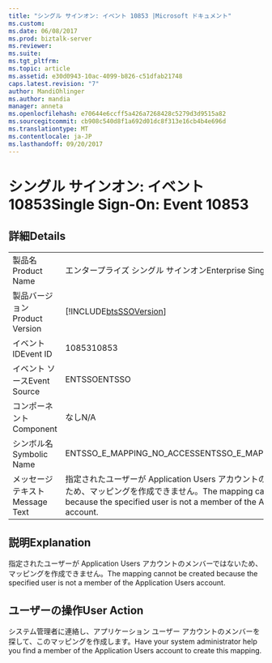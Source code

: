 ```yaml
---
title: "シングル サインオン: イベント 10853 |Microsoft ドキュメント"
ms.custom: 
ms.date: 06/08/2017
ms.prod: biztalk-server
ms.reviewer: 
ms.suite: 
ms.tgt_pltfrm: 
ms.topic: article
ms.assetid: e30d0943-10ac-4099-b826-c51dfab21748
caps.latest.revision: "7"
author: MandiOhlinger
ms.author: mandia
manager: anneta
ms.openlocfilehash: e70644e6ccff5a426a7268428c5279d3d9515a82
ms.sourcegitcommit: cb908c540d8f1a692d01dc8f313e16cb4b4e696d
ms.translationtype: MT
ms.contentlocale: ja-JP
ms.lasthandoff: 09/20/2017
---
```

# <a name="single-sign-on-event-10853"></a><span data-ttu-id="d4e36-102">シングル サインオン: イベント 10853</span><span class="sxs-lookup"><span data-stu-id="d4e36-102">Single Sign-On: Event 10853</span></span>
## <a name="details"></a><span data-ttu-id="d4e36-103">詳細</span><span class="sxs-lookup"><span data-stu-id="d4e36-103">Details</span></span>  
  
|||  
|-|-|  
|<span data-ttu-id="d4e36-104">製品名</span><span class="sxs-lookup"><span data-stu-id="d4e36-104">Product Name</span></span>|<span data-ttu-id="d4e36-105">エンタープライズ シングル サインオン</span><span class="sxs-lookup"><span data-stu-id="d4e36-105">Enterprise Single Sign-On</span></span>|  
|<span data-ttu-id="d4e36-106">製品バージョン</span><span class="sxs-lookup"><span data-stu-id="d4e36-106">Product Version</span></span>|[!INCLUDE[btsSSOVersion](../includes/btsssoversion-md.md)]|  
|<span data-ttu-id="d4e36-107">イベント ID</span><span class="sxs-lookup"><span data-stu-id="d4e36-107">Event ID</span></span>|<span data-ttu-id="d4e36-108">10853</span><span class="sxs-lookup"><span data-stu-id="d4e36-108">10853</span></span>|  
|<span data-ttu-id="d4e36-109">イベント ソース</span><span class="sxs-lookup"><span data-stu-id="d4e36-109">Event Source</span></span>|<span data-ttu-id="d4e36-110">ENTSSO</span><span class="sxs-lookup"><span data-stu-id="d4e36-110">ENTSSO</span></span>|  
|<span data-ttu-id="d4e36-111">コンポーネント</span><span class="sxs-lookup"><span data-stu-id="d4e36-111">Component</span></span>|<span data-ttu-id="d4e36-112">なし</span><span class="sxs-lookup"><span data-stu-id="d4e36-112">N/A</span></span>|  
|<span data-ttu-id="d4e36-113">シンボル名</span><span class="sxs-lookup"><span data-stu-id="d4e36-113">Symbolic Name</span></span>|<span data-ttu-id="d4e36-114">ENTSSO_E_MAPPING_NO_ACCESS</span><span class="sxs-lookup"><span data-stu-id="d4e36-114">ENTSSO_E_MAPPING_NO_ACCESS</span></span>|  
|<span data-ttu-id="d4e36-115">メッセージ テキスト</span><span class="sxs-lookup"><span data-stu-id="d4e36-115">Message Text</span></span>|<span data-ttu-id="d4e36-116">指定されたユーザーが Application Users アカウントのメンバーではないため、マッピングを作成できません。</span><span class="sxs-lookup"><span data-stu-id="d4e36-116">The mapping cannot be created because the specified user is not a member of the Application Users account.</span></span>|  
  
## <a name="explanation"></a><span data-ttu-id="d4e36-117">説明</span><span class="sxs-lookup"><span data-stu-id="d4e36-117">Explanation</span></span>  
 <span data-ttu-id="d4e36-118">指定されたユーザーが Application Users アカウントのメンバーではないため、マッピングを作成できません。</span><span class="sxs-lookup"><span data-stu-id="d4e36-118">The mapping cannot be created because the specified user is not a member of the Application Users account.</span></span>  
  
## <a name="user-action"></a><span data-ttu-id="d4e36-119">ユーザーの操作</span><span class="sxs-lookup"><span data-stu-id="d4e36-119">User Action</span></span>  
 <span data-ttu-id="d4e36-120">システム管理者に連絡し、アプリケーション ユーザー アカウントのメンバーを探して、このマッピングを作成します。</span><span class="sxs-lookup"><span data-stu-id="d4e36-120">Have your system administrator help you find a member of the Application Users account to create this mapping.</span></span>